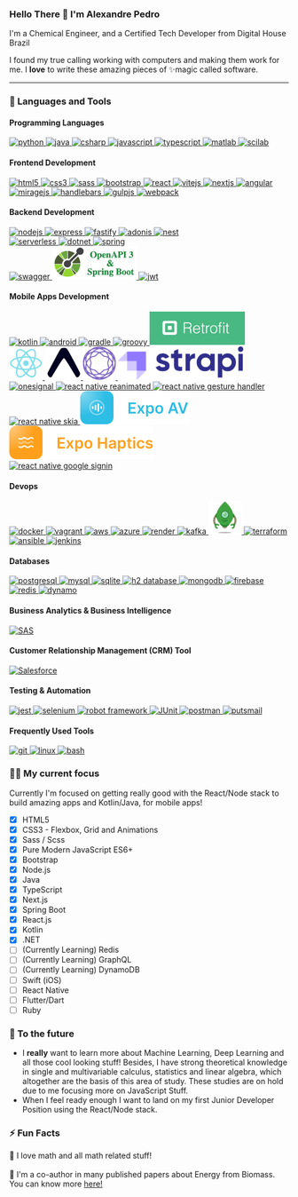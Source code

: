 ### Hello There 🖖 I'm Alexandre Pedro

I'm a Chemical Engineer, and a Certified Tech Developer from Digital House Brazil

I found my true calling working with computers and making them work for me. 
I **love** to write these amazing pieces of ✨magic called software.

---
### 🧰 Languages and Tools

#### Programming Languages

<p align="left">
  <a href="https://www.python.org" target="_blank" rel="noreferrer">
    <img src="https://cdn.jsdelivr.net/gh/devicons/devicon/icons/python/python-original.svg" alt="python" height="60" />
  </a>
  <a href="https://www.java.com" target="_blank" rel="noreferrer">
    <img src="https://cdn.jsdelivr.net/gh/devicons/devicon/icons/java/java-original.svg" alt="java" height="60" />
  </a>
  <a href="https://learn.microsoft.com/en-us/dotnet/csharp/" target="_blank" rel="noreferrer">
    <img src="https://cdn.jsdelivr.net/gh/devicons/devicon/icons/csharp/csharp-original.svg" alt="csharp" height="60" />
  </a>
  <a href="https://developer.mozilla.org/en-US/docs/Web/JavaScript" target="_blank" rel="noreferrer">
    <img src="https://cdn.jsdelivr.net/gh/devicons/devicon/icons/javascript/javascript-original.svg" alt="javascript" height="60" />
  </a>
  <a href="https://www.typescriptlang.org/" target="_blank" rel="noreferrer">
    <img src="https://cdn.jsdelivr.net/gh/devicons/devicon/icons/typescript/typescript-original.svg" alt="typescript" height="60" />
  </a>
  <a href="https://www.mathworks.com/products/matlab.html" target="_blank" rel="noreferrer">
    <img src="https://cdn.jsdelivr.net/gh/devicons/devicon/icons/matlab/matlab-original.svg" alt="matlab" height="60" />
  </a>
  <a href="https://www.scilab.org/" target="_blank" rel="noreferrer">
    <img src="http://vignette2.wikia.nocookie.net/ntu-open-source-20/images/1/1e/Logo_scilab.png/revision/latest?cb=20130524084745" alt="scilab" height="60" />
  </a>
</p>

#### Frontend Development

<p align="left">
  <a href="https://www.w3.org/html/" target="_blank" rel="noreferrer">
    <img src="https://cdn.jsdelivr.net/gh/devicons/devicon/icons/html5/html5-original.svg" alt="html5" height="60" />
  </a>
  <a href="https://www.w3schools.com/css/" target="_blank" rel="noreferrer">
    <img src="https://cdn.jsdelivr.net/gh/devicons/devicon/icons/css3/css3-original.svg" alt="css3" height="60" />
  </a>
  <a href="https://sass-lang.com/" target="_blank" rel="noreferrer">
    <img src="https://cdn.jsdelivr.net/gh/devicons/devicon/icons/sass/sass-original.svg" alt="sass" height="60" />
  </a>
  <a href="https://getbootstrap.com/" target="_blank" rel="noreferrer">
    <img src="https://cdn.jsdelivr.net/gh/devicons/devicon/icons/bootstrap/bootstrap-original.svg" alt="bootstrap" height="60" />
  </a>
  <a href="https://reactjs.org/" target="_blank" rel="noreferrer">
    <img src="https://cdn.jsdelivr.net/gh/devicons/devicon/icons/react/react-original.svg" alt="react" height="60" />
  </a>
  <a href="https://vitejs.dev/" target="_blank" rel="noreferrer">
    <img src="https://vitest.dev/logo-shadow.svg" alt="vitejs" height="60" />
  </a>
  <a href="https://nextjs.org/" target="_blank" rel="noreferrer">
    <img src="https://cdn.jsdelivr.net/gh/devicons/devicon/icons/nextjs/nextjs-original.svg" alt="nextjs" height="60" />
  </a>
  <a href="https://angular.io/" target="_blank" rel="noreferrer">
    <img src="https://cdn.jsdelivr.net/gh/devicons/devicon/icons/angularjs/angularjs-original.svg" alt="angular" height="60" />
  </a>
  <a href="https://miragejs.com/" target="_blank" rel="noreferrer">
    <img src="https://avatars.githubusercontent.com/u/47899903?s=280&v=4" alt="miragejs" width="60" height="60" />
  </a>
  <a href="https://handlebarsjs.com" target="_blank" rel="noreferrer">
    <img src="https://cdn.jsdelivr.net/gh/devicons/devicon/icons/handlebars/handlebars-original.svg" alt="handlebars" width="60" height="60" />
  </a>
  <a href="https://gulpjs.com" target="_blank" rel="noreferrer">
    <img src="https://cdn.jsdelivr.net/gh/devicons/devicon/icons/gulp/gulp-plain.svg" alt="gulpjs" width="60" height="60" />
  </a>
  <a href="https://webpack.js.org" target="_blank" rel="noreferrer">
    <img src="https://cdn.jsdelivr.net/gh/devicons/devicon/icons/webpack/webpack-original.svg" alt="webpack" width="60" height="60" />
  </a>
</p>

#### Backend Development

<p align="left">
  <a href="https://nodejs.org" target="_blank" rel="noreferrer">
    <img src="https://cdn.jsdelivr.net/gh/devicons/devicon/icons/nodejs/nodejs-original.svg" alt="nodejs" height="60" align-items="center" />
  </a>
  <a href="https://expressjs.com" target="_blank" rel="noreferrer">
    <img src="https://cdn.jsdelivr.net/gh/devicons/devicon/icons/express/express-original.svg" alt="express" height="60" align-items="center" />
  </a>
  <a href="https://fastify.dev" target="_blank" rel="noreferrer">
    <img src="https://fastify.dev/img/logos/fastify-black.svg" alt="fastify" height="60" align-items="center" />
  </a>
  <a href="https://adonisjs.com" target="_blank" rel="noreferrer">
    <img src="https://cdn.jsdelivr.net/gh/devicons/devicon/icons/adonisjs/adonisjs-original.svg" alt="adonis" height="60" align-items="center" />
  </a>
  <a href="https://nestjs.com" target="_blank" rel="noreferrer">
    <img src="https://cdn.jsdelivr.net/gh/devicons/devicon/icons/nestjs/nestjs-plain.svg" alt="nest" height="60" align-items="center" />
  </a>
  <br>
  <a href="https://www.serverless.com" target="_blank" rel="noreferrer">
    <img src="https://user-images.githubusercontent.com/2752551/30404912-d5781a00-989d-11e7-8d25-5ebca177326a.png" alt="serverless" height="60" align-items="center" />
  </a>
  <a href="https://dotnet.microsoft.com" target="_blank" rel="noreferrer">
    <img src="https://cdn.jsdelivr.net/gh/devicons/devicon/icons/dot-net/dot-net-original.svg" alt="dotnet" height="80" />
  </a>
  <a href="https://spring.io/" target="_blank" rel="noreferrer">
    <img src="https://cdn.jsdelivr.net/gh/devicons/devicon/icons/spring/spring-original.svg" alt="spring" height="60" />
  </a>
  <br>
  <a href="https://swagger.io/" target="_blank" rel="noreferrer">
    <img src="https://static1.smartbear.co/swagger/media/assets/images/swagger_logo.svg" alt="swagger" height="60" />
  </a>
  <a href="https://springdoc.org/" target="_blank" rel="noreferrer">
    <img src="https://github.com/alexandrecpedro/bbb22-votation-system/blob/main/project/logos/openAPI3.png" alt="openAPI3" height="60" />
  </a>
  <a href="https://jwt.io/" target="_blank" rel="noreferrer">
    <img src="https://jwt.io/img/logo-asset.svg" alt="jwt" height="60" />
  </a>
</p>

#### Mobile Apps Development

<p align="left">
  <a href="https://kotlinlang.org/" target="_blank" rel="noreferrer">
    <img src="https://cdn.jsdelivr.net/gh/devicons/devicon/icons/kotlin/kotlin-original.svg" alt="kotlin" height="60" />
  </a>
  <a href="https://developer.android.com/" target="_blank" rel="noreferrer">
    <img src="https://cdn.jsdelivr.net/gh/devicons/devicon/icons/android/android-original.svg" alt="android" height="60" />
  </a>
  <a href="https://gradle.org/" target="_blank" rel="noreferrer">
    <img src="https://cdn.jsdelivr.net/gh/devicons/devicon/icons/gradle/gradle-plain.svg" alt="gradle" height="60" />
  </a>
  <a href="https://groovy-lang.org/" target="_blank" rel="noreferrer">
    <img src="https://cdn.jsdelivr.net/gh/devicons/devicon/icons/groovy/groovy-original.svg" alt="groovy" height="80" />
  </a>
  <a href="https://square.github.io/retrofit/" target="_blank" rel="noreferrer">
    <img src="https://github.com/alexandrecpedro/santander-dev-week-bankline-app/blob/main/project/assets/Retrofit.jpeg" alt="retrofit" height="60" />
  </a>
  <br>
  <a href="https://reactnative.dev/" target="_blank" rel="noreferrer">
    <img src="https://raw.githubusercontent.com/alexandrecpedro/devblog/main/blog/assets/reactnative.png" alt="react native" height="60" />
  </a>
  <a href="https://expo.dev/" target="_blank" rel="noreferrer">
    <img src="https://raw.githubusercontent.com/alexandrecpedro/devblog/main/blog/assets/expo.png" alt="expo" height="60" />
  </a>
  <a href="https://reactnavigation.org/" target="_blank" rel="noreferrer">
    <img src="https://github.com/alexandrecpedro/devblog/blob/main/blog/assets/react_navigation.svg" alt="react navigation" height="60" />
  </a>
  <a href="https://strapi.io/" target="_blank" rel="noreferrer">
    <img src="https://raw.githubusercontent.com/alexandrecpedro/devblog/main/blog/assets/strapi.png" alt="strapi" height="60" />
  </a>
  <br>
  <a href="https://onesignal.com/" target="_blank" rel="noreferrer">
    <img src="https://files.readme.io/56c2e37-small-onesignal-email-logo.png" alt="onesignal" height="60" />
  </a>
  <a href="https://docs.swmansion.com/react-native-reanimated/" target="_blank" rel="noreferrer">
    <img src="https://docs.swmansion.com/react-native-reanimated/img/logo.svg" alt="react native reanimated" height="60" />
  </a>
  <a href="https://docs.swmansion.com/react-native-gesture-handler/" target="_blank" rel="noreferrer">
    <img src="https://user-images.githubusercontent.com/16062886/117444014-2d1ffd80-af39-11eb-9bbb-33c320599d93.png" alt="react native gesture handler" height="60" />
  </a>
  <br>
  <a href="https://shopify.github.io/react-native-skia/" target="_blank" rel="noreferrer">
    <img src="https://user-images.githubusercontent.com/306134/146549218-b7959ad9-0107-4c1c-b439-b96c780f5230.png" alt="react native skia" height="60" />
  </a>
  <a href="https://docs.expo.dev/versions/latest/sdk/av/" target="_blank" rel="noreferrer">
    <img src="https://raw.githubusercontent.com/expo/expo/sdk-49/.github/resources/expo-av.svg" alt="expo av" height="60" />
  </a>
  <a href="https://docs.expo.dev/versions/latest/sdk/haptics/" target="_blank" rel="noreferrer">
    <img src="https://raw.githubusercontent.com/expo/expo/sdk-49/.github/resources/expo-haptics.svg" alt="expo haptics" height="60" />
  </a>
  <br>
  <a href="https://react-native-google-signin.github.io/" target="_blank" rel="noreferrer">
    <img src="https://react-native-google-signin.github.io/img/logo.png" alt="react native google signin" height="60" />
  </a>
</p>

#### Devops

<p align="left">
  <a href="https://www.docker.com/" target="_blank" rel="noreferrer">
    <img src="https://cdn.jsdelivr.net/gh/devicons/devicon/icons/docker/docker-original.svg" alt="docker" height="60" />
  </a>
  <a href="https://www.vagrantup.com/" target="_blank" rel="noreferrer">
    <img src="https://cdn.jsdelivr.net/gh/devicons/devicon/icons/vagrant/vagrant-original.svg" alt="vagrant" height="60" />
  </a>
  <a href="https://aws.amazon.com/pt/" target="_blank" rel="noreferrer">
    <img src="https://cdn.jsdelivr.net/gh/devicons/devicon/icons/amazonwebservices/amazonwebservices-original.svg" alt="aws" height="60" />
  </a>  
  <a href="https://azure.microsoft.com/" target="_blank" rel="noreferrer">
    <img src="https://cdn.jsdelivr.net/gh/devicons/devicon/icons/azure/azure-original.svg" alt="azure" height="60" />
  </a>
  <a href="https://render.com/" target="_blank" rel="noreferrer">
    <img src="https://avatars.githubusercontent.com/u/36424661?s=200&v=4" alt="render" height="60" />
  </a>
  <a href="https://kafka.apache.org/" target="_blank" rel="noreferrer">
    <img src="https://cdn.jsdelivr.net/gh/devicons/devicon/icons/apachekafka/apachekafka-original.svg" alt="kafka" height="60" />
  </a>
  <a href="https://robomongo.org/" target="_blank" rel="noreferrer">
    <img src="https://github.com/alexandrecpedro/bbb22-votation-system/blob/main/project/logos/robomongo-3T.png" alt="robo3T" height="60" />
  </a>
  <a href="https://www.terraform.io" target="_blank" rel="noreferrer">
    <img src="https://cdn.jsdelivr.net/gh/devicons/devicon/icons/terraform/terraform-original.svg" alt="terraform" height="60" />
  </a>
  <a href="https://www.ansible.com" target="_blank" rel="noreferrer">
    <img src="https://cdn.jsdelivr.net/gh/devicons/devicon/icons/ansible/ansible-original.svg" alt="ansible" height="60" />
  </a>
  <a href="https://www.jenkins.io" target="_blank" rel="noreferrer">
    <img src="https://cdn.jsdelivr.net/gh/devicons/devicon/icons/jenkins/jenkins-original.svg" alt="jenkins" height="60" />
  </a>
</p>

#### Databases

<p align="left">
  <a href="https://www.postgresql.org" target="_blank" rel="noreferrer">
    <img src="https://cdn.jsdelivr.net/gh/devicons/devicon/icons/postgresql/postgresql-original.svg" alt="postgresql" height="60" />
  </a>
  <a href="https://www.mysql.com/" target="_blank" rel="noreferrer">
    <img src="https://cdn.jsdelivr.net/gh/devicons/devicon/icons/mysql/mysql-original.svg" alt="mysql" height="60" />
  </a>
  <a href="https://www.sqlite.org/" target="_blank" rel="noreferrer">
    <img src="https://www.sqlite.org/images/sqlite370_banner.gif" alt="sqlite" height="60" />
  </a>
  <a href="https://www.h2database.com/html/main.html" target="_blank" rel="noreferrer">
    <img src="https://www.h2database.com/html/images/h2-logo-2.png" alt="h2 database" height="60" />
  </a>
  <a href="https://www.mongodb.com/" target="_blank" rel="noreferrer">
    <img src="https://cdn.jsdelivr.net/gh/devicons/devicon/icons/mongodb/mongodb-original.svg" alt="mongodb" height="60" />
  </a>
  <a href="https://firebase.google.com/" target="_blank" rel="noreferrer">
    <img src="https://cdn.jsdelivr.net/gh/devicons/devicon/icons/firebase/firebase-plain.svg" alt="firebase" height="60" />
  </a>
  <a href="https://redis.io" target="_blank" rel="noreferrer">
    <img src="https://cdn.jsdelivr.net/gh/devicons/devicon/icons/redis/redis-original.svg" alt="redis" height="60" />
  </a>
  <a href="https://aws.amazon.com/pt/pm/dynamodb" target="_blank" rel="noreferrer">
    <img src="https://cdn.worldvectorlogo.com/logos/aws-dynamodb.svg" alt="dynamo" height="60" />
  </a>
</p>

#### Business Analytics & Business Intelligence

<p align="left">
  <a href="https://www.sas.com/en_us/home.html" target="_blank" rel="noreferrer">
    <img src="https://upload.wikimedia.org/wikipedia/commons/thumb/1/10/SAS_logo_horiz.svg/1280px-SAS_logo_horiz.svg.png" alt="SAS" height="60" />
  </a>
</p>

#### Customer Relationship Management (CRM) Tool

<p align="left">
  <a href="https://www.salesforce.org/" target="_blank" rel="noreferrer">
    <img src="https://www.salesforce.com/content/dam/sfdc-docs/www/resources/campaign-assets/live-long-and-propser/images/logo.png" alt="Salesforce" height="60" />
  </a>
</p>

#### Testing & Automation

<p align="left">
  <a href="https://jestjs.io" target="_blank" rel="noreferrer">
    <img src="https://cdn.jsdelivr.net/gh/devicons/devicon/icons/jest/jest-plain.svg" alt="jest" height="60" />
  </a>
  <a href="https://www.selenium.dev" target="_blank" rel="noreferrer">
    <img src="https://raw.githubusercontent.com/detain/svg-logos/780f25886640cef088af994181646db2f6b1a3f8/svg/selenium-logo.svg" alt="selenium" width="60" height="60" />
  </a>
  <a href="https://robotframework.org/" target="_blank" rel="noreferrer">
    <img src="https://gitlab.com/uploads/-/system/project/avatar/15613246/Robot-framework-logo.png" alt="robot framework" width="80" height="80" />
  </a>
  <a href="https://junit.org/" target="_blank" rel="noreferrer"> 
    <img src="https://junit.org/junit5/assets/img/junit5-logo.png" alt="JUnit" width="60" height="60" />
  </a>
  <a href="https://postman.com/" target="_blank" rel="noreferrer">
    <img src="https://www.vectorlogo.zone/logos/getpostman/getpostman-icon.svg" alt="postman" width="60" height="60" />
  </a>
  <a href="https://putsmail.com/" target="_blank" rel="noreferrer">
    <img src="https://www.litmus.com/wp-content/themes/litmus/dist/images/litmus-logo.svg" alt="putsmail" height="60" />
  </a>
</p>

#### Frequently Used Tools

<p align="left">
  <a href="https://git-scm.com/" target="_blank" rel="noreferrer">
    <img src="https://cdn.jsdelivr.net/gh/devicons/devicon/icons/git/git-original.svg" alt="git" height="60" />
  </a>
  <a href="https://www.linux.org/" target="_blank" rel="noreferrer">
    <img src="https://cdn.jsdelivr.net/gh/devicons/devicon/icons/linux/linux-original.svg" alt="linux" height="60" />
  </a>
  <a href="https://www.gnu.org/software/bash/" target="_blank" rel="noreferrer">
    <img src="https://cdn.jsdelivr.net/gh/devicons/devicon/icons/bash/bash-original.svg" alt="bash" height="60" />
  </a>
</p>

### 👨‍💻 My current focus 
Currently I'm focused on getting really good with the React/Node stack to build amazing apps and Kotlin/Java, for mobile apps!
 - [x] HTML5
 - [x] CSS3 - Flexbox, Grid and Animations
 - [x] Sass / Scss
 - [x] Pure Modern JavaScript ES6+
 - [x] Bootstrap 
 - [x] Node.js
 - [x] Java
 - [x] TypeScript
 - [x] Next.js
 - [x] Spring Boot
 - [x] React.js
 - [x] Kotlin
 - [x] .NET
 - [ ] (Currently Learning) Redis
 - [ ] (Currently Learning) GraphQL
 - [ ] (Currently Learning) DynamoDB
 - [ ] Swift (iOS)
 - [ ] React Native
 - [ ] Flutter/Dart
 - [ ] Ruby

### 🤖 To the future
- I **really** want to learn more about Machine Learning, Deep Learning and all those cool looking stuff! Besides, I have strong theoretical knowledge in single and multivariable calculus, statistics and linear algebra, which altogether are the basis of this area of study. These studies are on hold due to me focusing more on JavaScript Stuff.
- When I feel ready enough I want to land on my first Junior Developer Position using the React/Node stack.

### ⚡ Fun Facts
 🔢 I love math and all math related stuff! </br></br>
 📝 I'm a co-author in many published papers about Energy from Biomass. You can know more [here!](http://lattes.cnpq.br/5586261982371094)</br></br>
